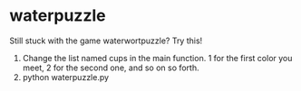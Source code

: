 # waterpuzzle

Still stuck with the game waterwortpuzzle? Try this!

1. Change the list named cups in the main function. 1 for the first color you meet, 2 for the second one, and so on so forth.
2. python waterpuzzle.py
